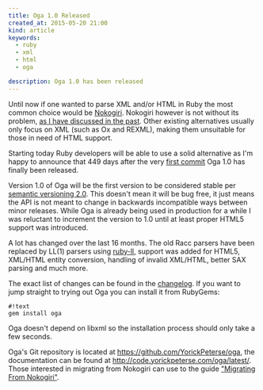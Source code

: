 ```yaml
---
title: Oga 1.0 Released
created_at: 2015-05-20 21:00
kind: article
keywords:
  - ruby
  - xml
  - html
  - oga

description: Oga 1.0 has been released
---
```


Until now if one wanted to parse XML and/or HTML in Ruby the most common choice
would be [Nokogiri][nokogiri]. Nokogiri however is not without its problem,
[as I have discussed in the past][oga-announce]. Other existing alternatives
usually only focus on XML (such as Ox and REXML), making them unsuitable for
those in need of HTML support.

Starting today Ruby developers will be able to use a solid alternative as I'm
happy to announce that 449 days after the very [first commit][first-oga-commit]
Oga 1.0 has finally been released.

Version 1.0 of Oga will be the first version to be considered stable per
[semantic versioning 2.0][semver]. This doesn't mean it will be bug free, it
just means the API is not meant to change in backwards incompatible ways between
minor releases. While Oga is already being used in production for a while I was
reluctant to increment the version to 1.0 until at least proper HTML5 support
was introduced.

A lot has changed over the last 16 months. The old Racc parsers have been
replaced by LL(1) parsers using [ruby-ll][ruby-ll], support was added for HTML5,
XML/HTML entity conversion, handling of invalid XML/HTML, better SAX parsing and
much more.

The exact list of changes can be found in the [changelog][changelog]. If you
want to jump straight to trying out Oga you can install it from RubyGems:

    #!text
    gem install oga

Oga doesn't depend on libxml so the installation process should only take a few
seconds.

Oga's Git repository is located at <https://github.com/YorickPeterse/oga>, the
documentation can be found at <http://code.yorickpeterse.com/oga/latest/>. Those
interested in migrating from Nokogiri can use to the guide
["Migrating From Nokogiri"][migrating-nokogiri].

[semver]: http://semver.org/spec/v2.0.0.html
[changelog]: http://code.yorickpeterse.com/oga/latest/file.CHANGELOG.html
[nokogiri]: http://www.nokogiri.org/
[oga-announce]: /articles/oga-a-new-xml-and-html-parser-for-ruby/
[first-oga-commit]: https://github.com/YorickPeterse/oga/commit/6326bdd8c943299e9adc4d2cb6de00934da3609b
[ruby-ll]: https://github.com/yorickpeterse/ruby-ll
[migrating-nokogiri]: http://code.yorickpeterse.com/oga/latest/file.migrating_from_nokogiri.html
